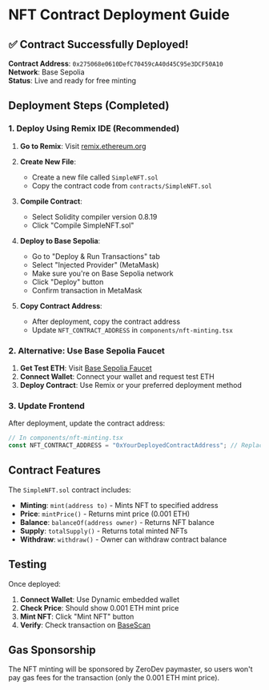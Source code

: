 # NFT Contract Deployment Guide

## ✅ Contract Successfully Deployed!

**Contract Address**: `0x275068e0610DefC70459cA40d45C95e3DCF50A10`  
**Network**: Base Sepolia  
**Status**: Live and ready for free minting

## Deployment Steps (Completed)

### 1. Deploy Using Remix IDE (Recommended)

1. **Go to Remix**: Visit [remix.ethereum.org](https://remix.ethereum.org)

2. **Create New File**: 
   - Create a new file called `SimpleNFT.sol`
   - Copy the contract code from `contracts/SimpleNFT.sol`

3. **Compile Contract**:
   - Select Solidity compiler version 0.8.19
   - Click "Compile SimpleNFT.sol"

4. **Deploy to Base Sepolia**:
   - Go to "Deploy & Run Transactions" tab
   - Select "Injected Provider" (MetaMask)
   - Make sure you're on Base Sepolia network
   - Click "Deploy" button
   - Confirm transaction in MetaMask

5. **Copy Contract Address**:
   - After deployment, copy the contract address
   - Update `NFT_CONTRACT_ADDRESS` in `components/nft-minting.tsx`

### 2. Alternative: Use Base Sepolia Faucet

1. **Get Test ETH**: Visit [Base Sepolia Faucet](https://www.coinbase.com/faucets/base-ethereum-sepolia-faucet)
2. **Connect Wallet**: Connect your wallet and request test ETH
3. **Deploy Contract**: Use Remix or your preferred deployment method

### 3. Update Frontend

After deployment, update the contract address:

```typescript
// In components/nft-minting.tsx
const NFT_CONTRACT_ADDRESS = "0xYourDeployedContractAddress"; // Replace with actual address
```

## Contract Features

The `SimpleNFT.sol` contract includes:

- **Minting**: `mint(address to)` - Mints NFT to specified address
- **Price**: `mintPrice()` - Returns mint price (0.001 ETH)
- **Balance**: `balanceOf(address owner)` - Returns NFT balance
- **Supply**: `totalSupply()` - Returns total minted NFTs
- **Withdraw**: `withdraw()` - Owner can withdraw contract balance

## Testing

Once deployed:

1. **Connect Wallet**: Use Dynamic embedded wallet
2. **Check Price**: Should show 0.001 ETH mint price
3. **Mint NFT**: Click "Mint NFT" button
4. **Verify**: Check transaction on [BaseScan](https://sepolia.basescan.org)

## Gas Sponsorship

The NFT minting will be sponsored by ZeroDev paymaster, so users won't pay gas fees for the transaction (only the 0.001 ETH mint price).
